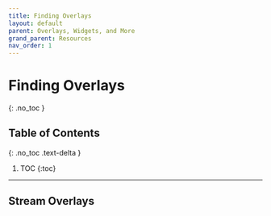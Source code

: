 ```yaml
---
title: Finding Overlays
layout: default
parent: Overlays, Widgets, and More
grand_parent: Resources
nav_order: 1
---
```


# Finding Overlays
{: .no_toc }

## Table of Contents
{: .no_toc .text-delta }

1. TOC
{:toc}

-----

## Stream Overlays